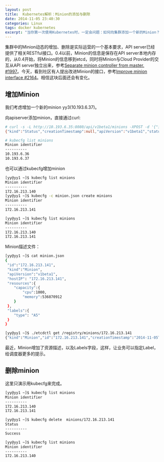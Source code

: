 ```yaml
---
layout: post
title:  Kubernetes解析：Minion的添加与删除
date: 2014-11-05 23:40:30
categories: Linux
tags: docker kubernetes
excerpt: "当你第一次使用Kubernetes时，一定会问题：如何向集群添加一个新的Minion？目前，关于Minion API，github上还没有文档介绍，这里简单总结一下。"
---
```


集群中的Minion动态的增加、删除是实际运营的一个基本要求，API server已经提供了相关RESTful接口。0.4以前，Minion的信息是保存在API server本地内存的，从0.4开始，将Minion的信息移到etcd，同时将Minion与Cloud Provider的交互从API server独立出来，参考[Separate minion controller from master. #1997](https://github.com/GoogleCloudPlatform/kubernetes/issues/2164)。今天，看到社区有人提出改进Minion的接口，参考[Improve minion interface #2164](https://github.com/GoogleCloudPlatform/kubernetes/issues/2164)。相信这块后面还会有变化。

增加Minion
------
我们考虑增加一个新的minion yy3(10.193.6.37)。

向apiserver添加minion，直接通过curl:

```sh
# curl -s -L http://10.193.6.35:8080/api/v1beta1/minions -XPOST -d '{"id":"10.193.6.37","Kind":"Minion"}'  
{"kind":"Status","creationTimestamp":null,"apiVersion":"v1beta1","status":"working","reason":"working","details":{"id":"3","kind":"operation"}}

# kubecfg list minions
Minion identifier
----------
10.193.6.36
10.193.6.37
```

也可以通过kubecfg增加minion

```sh
[yy@yy1 ~]$ kubecfg list minions
Minion identifier
----------
172.16.213.140
[yy@yy1 ~]$ kubecfg -c minion.json create minions
Minion identifier
----------
172.16.213.141

[yy@yy1 ~]$ kubecfg list minions
Minion identifier
----------
172.16.213.140
172.16.213.141
```

Minion描述文件：

```sh
[yy@yy1 ~]$ cat minion.json 
{
 "id":"172.16.213.141",
 "kind":"Minion",
 "apiVersion":"v1beta1",
 "hostIP": "172.16.213.141",
 "resources":{
    "capacity":{
        "cpu":1000,
        "memory":536870912
    }
 },
 "labels":{
    "type": "A5"
 }
}

[yy@yy1 ~]$ ./etcdctl get /registry/minions/172.16.213.141
{"kind":"Minion","id":"172.16.213.141","creationTimestamp":"2014-11-05T16:42:36Z","apiVersion":"v1beta1","hostIP":"172.16.213.141","resources":{"capacity":{"cpu":1000,"memory":536870912}},"labels":{"type":"A5"}}
```
最近，Minion增加了资源描述，以及Labels字段，这样，让业务可以指定Label，给调度器更多的提示。

删除minion
------
这里只演示用kubecfg来完成。

```sh
[yy@yy1 ~]$ kubecfg list minions
Minion identifier
----------
172.16.213.140
172.16.213.141

[yy@yy1 ~]$ kubecfg delete  minions/172.16.213.141
Status
----------
Success

[yy@yy1 ~]$ kubecfg list minions
Minion identifier
----------
172.16.213.140
```
